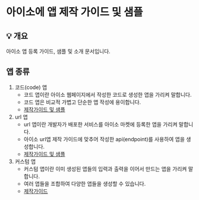 # 아이소에 앱 제작 가이드 및 샘플

## 💡 개요
아이소 앱 등록 가이드, 샘플 및 소개 문서입니다.

## 앱 종류
1. 코드(code) 앱
    - 코드 앱이란 아이소 웹페이지에서 작성한 코드로 생성한 앱을 가리켜 말합니다.
    - 코드 앱은 비교적 가볍고 단순한 앱 작성에 용이합니다.
    - [제작가이드 및 샘플](https://github.com/enkinoOrg/aiso_samples/tree/main/samples/code)
2. url 앱
    - url 앱이란 개발자가 배포한 서비스를 아이소 마켓에 등록한 앱을 가리켜 말합니다.
    - 아이소 url앱 제작 가이드에 맞추어 작성한 api(endpoint)를 사용하여 앱을 생성합니다.
    - [제작가이드 및 샘플](https://github.com/enkinoOrg/aiso_samples/tree/main/samples/url)
3. 커스텀 앱
    - 커스텀 앱이란 이미 생성된 앱들의 입력과 출력을 이어서 만드는 앱을 가리켜 말합니다.
    - 여러 앱들을 조합하여 다양한 앱들을 생성할 수 있습니다.
    - [제작가이드](https://github.com/enkinoOrg/aiso_samples/tree/main/samples/custom)
